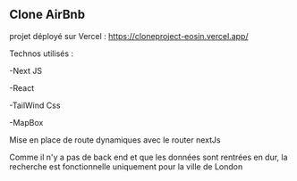 ## Clone AirBnb

projet déployé sur Vercel : https://cloneproject-eosin.vercel.app/

Technos utilisés : 

-Next JS

-React

-TailWind Css

-MapBox

Mise en place de route dynamiques avec le router nextJs

Comme il n'y a pas de back end et que les données sont rentrées en dur, la recherche est fonctionnelle uniquement pour la ville de London

